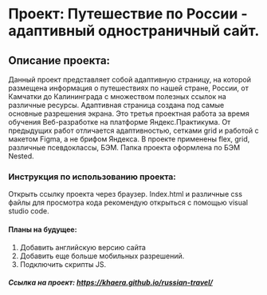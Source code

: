 # Проект: Путешествие по России - адаптивный одностраничный сайт.

## Описание проекта:
Данный проект представляет собой адаптивную страницу, на которой размещена информация о путешествиях по нашей стране, России, от Камчатки до Калининграда с множеством полезных ссылок на различные ресурсы.
Адаптивная страница создана под самые основные разрешения экрана.
Это третья проектная работа за время обучения Веб-разработке на платформе Яндекс.Практикума.
От предыдущих работ отличается адаптивностью, сетками grid и работой с макетом Figma, а не брифом Яндекса.
В проекте применены flex, grid, различные псевдоклассы, БЭМ.
Папка проекта оформлена по БЭМ Nested.

### Инструкция по использованию проекта:
Открыть ссылку проекта через браузер. Index.html и различные css файлы для просмотра кода рекомендую открыться с помощью visual studio code.

#### Планы на будущее: 
1. Добавить английскую версию сайта
2. Добавить еще больше мобильных разрешений.
3. Подключить скрипты JS.

##### Ссылка на проект: https://khaera.github.io/russian-travel/
